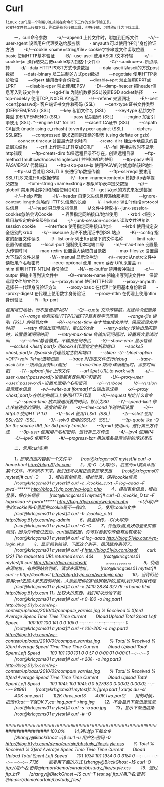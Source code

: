 Curl
===
    linux curl是一个利用URL规则在命令行下工作的文件传输工具。
    它支持文件的上传和下载，所以是综合传输工具，但按传统，习惯称url为下载工具。

　　一，curl命令参数
　　-a/--append 上传文件时，附加到目标文件
　　-A/--user-agent <string>  设置用户代理发送给服务器
　　- anyauth   可以使用“任何”身份验证方法
　　-b/--cookie <name=string/file> cookie字符串或文件读取位置
　　- basic 使用HTTP基本验证
　　-B/--use-ascii 使用ASCII /文本传输
　　-c/--cookie-jar <file> 操作结束后把cookie写入到这个文件中
　　-C/--continue-at <offset>  断点续转
　　-d/--data <data>   HTTP POST方式传送数据
　　--data-ascii <data>  以ascii的方式post数据
　　--data-binary <data> 以二进制的方式post数据
　　--negotiate     使用HTTP身份验证
　　--digest        使用数字身份验证
　　--disable-eprt  禁止使用EPRT或LPRT
　　--disable-epsv  禁止使用EPSV
　　-D/--dump-header <file> 把header信息写入到该文件中
　　--egd-file <file> 为随机数据(SSL)设置EGD socket路径
　　--tcp-nodelay   使用TCP_NODELAY选项
　　-e/--referer 来源网址
　　-E/--cert <cert[:passwd]> 客户端证书文件和密码 (SSL)
　　--cert-type <type> 证书文件类型 (DER/PEM/ENG) (SSL)
　　--key <key>     私钥文件名 (SSL)
　　--key-type <type> 私钥文件类型 (DER/PEM/ENG) (SSL)
　　--pass  <pass>  私钥密码 (SSL)
　　--engine <eng>  加密引擎使用 (SSL). "--engine list" for list
　　--cacert <file> CA证书 (SSL)
　　--capath <directory> CA目录 (made using c_rehash) to verify peer against (SSL)
　　--ciphers <list>  SSL密码
　　--compressed    要求返回是压缩的形势 (using deflate or gzip)
　　--connect-timeout <seconds> 设置最大请求时间
　　--create-dirs   建立本地目录的目录层次结构
　　--crlf          上传是把LF转变成CRLF
　　-f/--fail          连接失败时不显示http错误
　　--ftp-create-dirs 如果远程目录不存在，创建远程目录
　　--ftp-method [multicwd/nocwd/singlecwd] 控制CWD的使用
　　--ftp-pasv      使用 PASV/EPSV 代替端口
　　--ftp-skip-pasv-ip 使用PASV的时候,忽略该IP地址
　　--ftp-ssl       尝试用 SSL/TLS 来进行ftp数据传输
　　--ftp-ssl-reqd  要求用 SSL/TLS 来进行ftp数据传输
　　-F/--form <name=content> 模拟http表单提交数据
　　-form-string <name=string> 模拟http表单提交数据
　　-g/--globoff 禁用网址序列和范围使用{}和[]
　　-G/--get 以get的方式来发送数据
　　-h/--help 帮助
　　-H/--header <line>自定义头信息传递给服务器
　　--ignore-content-length  忽略的HTTP头信息的长度
　　-i/--include 输出时包括protocol头信息
　　-I/--head  只显示文档信息
　　从文件中读取-j/--junk-session-cookies忽略会话Cookie
　　- 界面<interface>指定网络接口/地址使用
　　- krb4 <级别>启用与指定的安全级别krb4
　　-j/--junk-session-cookies 读取文件进忽略session cookie
　　--interface <interface> 使用指定网络接口/地址
　　--krb4 <level>  使用指定安全级别的krb4
　　-k/--insecure 允许不使用证书到SSL站点
　　-K/--config  指定的配置文件读取
　　-l/--list-only 列出ftp目录下的文件名称
　　--limit-rate <rate> 设置传输速度
　　--local-port<NUM> 强制使用本地端口号
　　-m/--max-time <seconds> 设置最大传输时间
　　--max-redirs <num> 设置最大读取的目录数
　　--max-filesize <bytes> 设置最大下载的文件总量
　　-M/--manual  显示全手动
　　-n/--netrc 从netrc文件中读取用户名和密码
　　--netrc-optional 使用 .netrc 或者 URL来覆盖-n
　　--ntlm          使用 HTTP NTLM 身份验证
　　-N/--no-buffer 禁用缓冲输出
　　-o/--output 把输出写到该文件中
　　-O/--remote-name 把输出写到该文件中，保留远程文件的文件名
　　-p/--proxytunnel   使用HTTP代理
　　--proxy-anyauth 选择任一代理身份验证方法
　　--proxy-basic   在代理上使用基本身份验证
　　--proxy-digest  在代理上使用数字身份验证
　　--proxy-ntlm    在代理上使用ntlm身份验证
　　-P/--ftp-port <address> 使用端口地址，而不是使用PASV
　　-Q/--quote <cmd>文件传输前，发送命令到服务器
　　-r/--range <range>检索来自HTTP/1.1或FTP服务器字节范围
　　--range-file 读取（SSL）的随机文件
　　-R/--remote-time   在本地生成文件时，保留远程文件时间
　　--retry <num>   传输出现问题时，重试的次数
　　--retry-delay <seconds>  传输出现问题时，设置重试间隔时间
　　--retry-max-time <seconds> 传输出现问题时，设置最大重试时间
　　-s/--silent静音模式。不输出任何东西
　　-S/--show-error   显示错误
    　--socks4 <host[:port]> 用socks4代理给定主机和端口
　　--socks5 <host[:port]> 用socks5代理给定主机和端口
　　--stderr <file>
       -t/--telnet-option <OPT=val> Telnet选项设置
　　--trace <file>  对指定文件进行debug
　　--trace-ascii <file> Like --跟踪但没有hex输出
　　--trace-time    跟踪/详细输出时，添加时间戳
　　-T/--upload-file <file> 上传文件
　　--url <URL>     Spet URL to work with
　　-u/--user <user[:password]>设置服务器的用户和密码
　　-U/--proxy-user <user[:password]>设置代理用户名和密码
　　-v/--verbose
　　-V/--version 显示版本信息
　　-w/--write-out [format]什么输出完成后
　　-x/--proxy <host[:port]>在给定的端口上使用HTTP代理
　　-X/--request <command>指定什么命令
　　-y/--speed-time 放弃限速所要的时间。默认为30
　　-Y/--speed-limit 停止传输速度的限制，速度时间'秒
　　-z/--time-cond  传送时间设置
　　-0/--http1.0  使用HTTP 1.0
　　-1/--tlsv1  使用TLSv1（SSL）
　　-2/--sslv2 使用SSLv2的（SSL）
　　-3/--sslv3         使用的SSLv3（SSL）
　　--3p-quote      like -Q for the source URL for 3rd party transfer
　　--3p-url        使用url，进行第三方传送
　　--3p-user       使用用户名和密码，进行第三方传送
　　-4/--ipv4   使用IP4
　　-6/--ipv6   使用IP6
　　-#/--progress-bar 用进度条显示当前的传送状态   

　　二，常用curl实例

　　1，抓取页面内容到一个文件中
　　[root@krlcgcms01 mytest]# curl -o home.html  http://blog.51yip.com
　　2，用-O（大写的），后面的url要具体到某个文件，不然抓不下来。我们还可以用正则来抓取东西
　　[root@krlcgcms01 mytest]# curl -O
　　3，模拟表单信息，模拟登录，保存cookie信息
　　[root@krlcgcms01 mytest]# curl -c ./cookie_c.txt -F log=aaaa -F pwd=****** http://blog.51yip.com/wp-login.php
　　4，模拟表单信息，模拟登录，保存头信息
　　[root@krlcgcms01 mytest]# curl -D ./cookie_D.txt -F log=aaaa -F pwd=****** http://blog.51yip.com/wp-login.php
　　-c(小写)产生的cookie和-D里面的cookie是不一样的。
　　5，使用cookie文件
　　[root@krlcgcms01 mytest]# curl -b ./cookie_c.txt  http://blog.51yip.com/wp-admin
　　6，断点续传，-C(大写的)
　　[root@krlcgcms01 mytest]# curl -C -O
　　7，传送数据,最好用登录页面测试，因为你传值过去后，curl回抓数据，你可以看到你传值有没有成功
　　[root@krlcgcms01 mytest]# curl -d log=aaaa  http://blog.51yip.com/wp-login.php
　　8，显示抓取错误，下面这个例子，很清楚的表明了。
　　[root@krlcgcms01 mytest]# curl -f http://blog.51yip.com/asdf
　　curl: (22) The requested URL returned error: 404
　　[root@krlcgcms01 mytest]# curl http://blog.51yip.com/asdf
　　<HTML><HEAD><TITLE>404,not found</TITLE>
　　。。。。。。。。。。。。
　　9，伪造来源地址，有的网站会判断，请求来源地址。
　　[root@krlcgcms01 mytest]# curl -e http://localhost http://blog.51yip.com/wp-login.php
　　10，当我们经常用curl去搞人家东西的时候，人家会把你的IP给屏蔽掉的,这时,我们可以用代理
　　[root@krlcgcms01 mytest]# curl -x 24.10.28.84:32779 -o home.html http://blog.51yip.com
        11，比较大的东西，我们可以分段下载
　　[root@krlcgcms01 mytest]# curl -r 0-100 -o img.part1 http://blog.51yip.com/wp-
　　content/uploads/2010/09/compare_varnish.jpg
        % Received % Xferd  Average Speed   Time    Time     Time  Current
　　Dload  Upload   Total   Spent    Left  Speed
　　100   101  100   101    0     0    105      0 --:--:-- --:--:-- --:--:--     0
　　[root@krlcgcms01 mytest]# curl -r 100-200 -o img.part2 http://blog.51yip.com/wp-
　　content/uploads/2010/09/compare_varnish.jpg
　　% Total    % Received % Xferd  Average Speed   Time    Time     Time  Current
　　Dload  Upload   Total   Spent    Left  Speed
　　100   101  100   101    0     0     57      0  0:00:01  0:00:01 --:--:--     0
　　[root@krlcgcms01 mytest]# curl -r 200- -o img.part3 http://blog.51yip.com/wp-
　　content/uploads/2010/09/compare_varnish.jpg
　　% Total    % Received % Xferd  Average Speed   Time    Time     Time  Current
　　Dload  Upload   Total   Spent    Left  Speed
　　100  104k  100  104k    0     0  52793      0  0:00:02  0:00:02 --:--:-- 88961
　　[root@krlcgcms01 mytest]# ls |grep part | xargs du -sh
　　4.0K    one.part1
　　112K    three.part3
　　4.0K    two.part2
　　用的时候，把他们cat一下就OK了,cat img.part* >img.jpg
　　12，不会显示下载进度信息
　　[root@krlcgcms01 mytest]# curl -s -o aaa.jpg 
　　13，显示下载进度条
　　[root@krlcgcms01 mytest]# curl -# -O 
　　######################################################################## 100.0%
　　14,通过ftp下载文件
　　[zhangy@BlackGhost ~]$ curl -u 用户名:密码 -O http://blog.51yip.com/demo/curtain/bbstudy_files/style.css
　　% Total    % Received % Xferd  Average Speed   Time    Time     Time  Current
　　Dload  Upload   Total   Spent    Left  Speed
　　101  1934  101  1934    0     0   3184      0 --:--:-- --:--:-- --:--:--  7136
　　或者用下面的方式
       [zhangy@BlackGhost ~]$ curl -O ftp://用户名:密码@ip:port/demo/curtain/bbstudy_files/style.css
　　15，通过ftp上传
　　[zhangy@BlackGhost ~]$ curl -T test.sql ftp://用户名:密码@ip:port/demo/curtain/bbstudy_files/
